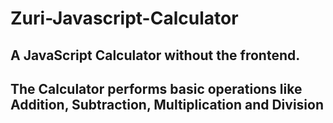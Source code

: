 # Zuri-Javascript-Calculator


##  A JavaScript Calculator without the frontend.

##  The Calculator performs basic operations like Addition, Subtraction, Multiplication and Division
